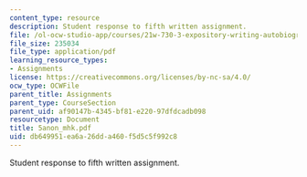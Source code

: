```yaml
---
content_type: resource
description: Student response to fifth written assignment.
file: /ol-ocw-studio-app/courses/21w-730-3-expository-writing-autobiography-theory-and-practice-spring-2001/db649951ea6a26dda460f5d5c5f992c8_5anon_mhk.pdf
file_size: 235034
file_type: application/pdf
learning_resource_types:
- Assignments
license: https://creativecommons.org/licenses/by-nc-sa/4.0/
ocw_type: OCWFile
parent_title: Assignments
parent_type: CourseSection
parent_uid: af90147b-4345-bf81-e220-97dfdcadb098
resourcetype: Document
title: 5anon_mhk.pdf
uid: db649951-ea6a-26dd-a460-f5d5c5f992c8
---
```

Student response to fifth written assignment.